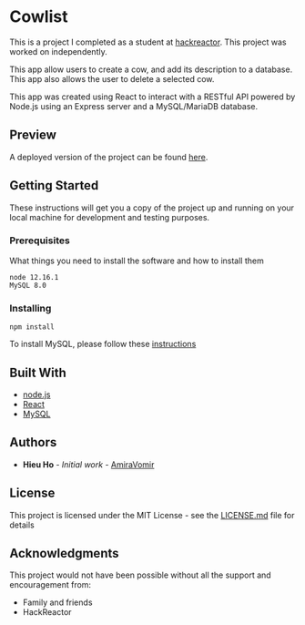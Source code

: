 # Cowlist
This is a project I completed as a student at [hackreactor](http://hackreactor.com). This project was worked on independently.

This app allow users to create a cow, and add its description to a database. This app also allows the user to delete a selected cow. 

This app was created using React to interact with a RESTful API powered by Node.js using an Express server and a MySQL/MariaDB database.

## Preview

A deployed version of the project can be found [here](https://hieus-barn.herokuapp.com/).

## Getting Started

These instructions will get you a copy of the project up and running on your local machine for development and testing purposes.

### Prerequisites

What things you need to install the software and how to install them

```
node 12.16.1
MySQL 8.0
```

### Installing

```
npm install
```

To install MySQL, please follow these [instructions](https://dev.mysql.com/doc/refman/8.0/en/linux-installation.html)

## Built With

* [node.js](https://nodejs.org/en/)
* [React](https://reactjs.org/)
* [MySQL](https://dev.mysql.com/)

## Authors

* **Hieu Ho** - *Initial work* - [AmiraVomir](https://github.com/AmiraVomir)

## License

This project is licensed under the MIT License - see the [LICENSE.md](LICENSE.md) file for details

## Acknowledgments

This project would not have been possible without all the support and encouragement from:

* Family and friends
* HackReactor
